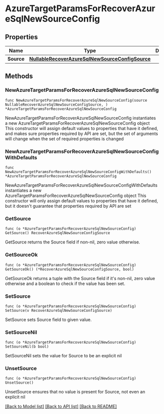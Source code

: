 # AzureTargetParamsForRecoverAzureSqlNewSourceConfig

## Properties

Name | Type | Description | Notes
------------ | ------------- | ------------- | -------------
**Source** | [**NullableRecoverAzureSqlNewSourceConfigSource**](RecoverAzureSqlNewSourceConfigSource.md) |  | 

## Methods

### NewAzureTargetParamsForRecoverAzureSqlNewSourceConfig

`func NewAzureTargetParamsForRecoverAzureSqlNewSourceConfig(source NullableRecoverAzureSqlNewSourceConfigSource, ) *AzureTargetParamsForRecoverAzureSqlNewSourceConfig`

NewAzureTargetParamsForRecoverAzureSqlNewSourceConfig instantiates a new AzureTargetParamsForRecoverAzureSqlNewSourceConfig object
This constructor will assign default values to properties that have it defined,
and makes sure properties required by API are set, but the set of arguments
will change when the set of required properties is changed

### NewAzureTargetParamsForRecoverAzureSqlNewSourceConfigWithDefaults

`func NewAzureTargetParamsForRecoverAzureSqlNewSourceConfigWithDefaults() *AzureTargetParamsForRecoverAzureSqlNewSourceConfig`

NewAzureTargetParamsForRecoverAzureSqlNewSourceConfigWithDefaults instantiates a new AzureTargetParamsForRecoverAzureSqlNewSourceConfig object
This constructor will only assign default values to properties that have it defined,
but it doesn't guarantee that properties required by API are set

### GetSource

`func (o *AzureTargetParamsForRecoverAzureSqlNewSourceConfig) GetSource() RecoverAzureSqlNewSourceConfigSource`

GetSource returns the Source field if non-nil, zero value otherwise.

### GetSourceOk

`func (o *AzureTargetParamsForRecoverAzureSqlNewSourceConfig) GetSourceOk() (*RecoverAzureSqlNewSourceConfigSource, bool)`

GetSourceOk returns a tuple with the Source field if it's non-nil, zero value otherwise
and a boolean to check if the value has been set.

### SetSource

`func (o *AzureTargetParamsForRecoverAzureSqlNewSourceConfig) SetSource(v RecoverAzureSqlNewSourceConfigSource)`

SetSource sets Source field to given value.


### SetSourceNil

`func (o *AzureTargetParamsForRecoverAzureSqlNewSourceConfig) SetSourceNil(b bool)`

 SetSourceNil sets the value for Source to be an explicit nil

### UnsetSource
`func (o *AzureTargetParamsForRecoverAzureSqlNewSourceConfig) UnsetSource()`

UnsetSource ensures that no value is present for Source, not even an explicit nil

[[Back to Model list]](../README.md#documentation-for-models) [[Back to API list]](../README.md#documentation-for-api-endpoints) [[Back to README]](../README.md)



